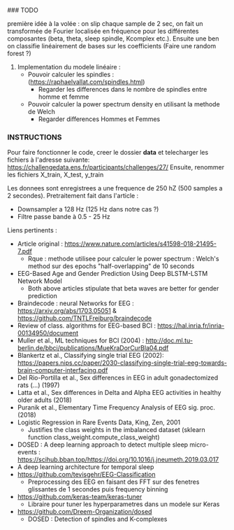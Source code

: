 ### TODO

première idée à la volée : on slip chaque sample de 2 sec, on fait un transformée de Fourier localisée en fréquence pour les différentes composantes (beta, theta, sleep spindle, Kcomplex etc.). Ensuite une ben on classifie linéairement de bases sur les coefficients (Faire une random forest ?)

1) Implementation du modele linéaire : 
    - Pouvoir calculer les spindles : (https://raphaelvallat.com/spindles.html) 
        * Regarder les differences dans le nombre de spindles entre homme et femme
    - Pouvoir calculer la power spectrum density en utilisant la methode de Welch
        * Regarder differences Hommes et Femmes


### INSTRUCTIONS

Pour faire fonctionner le code, creer le dossier **data** et telecharger les fichiers à l'adresse suivante: 
https://challengedata.ens.fr/participants/challenges/27/
Ensuite, renommer les fichiers X_train, X_test, y_train

Les donnees sont enregistrees a une frequence de 250 hZ (500 samples a 2 secondes). Pretraitement fait dans l'article : 
* Downsampler a 128 Hz (125 Hz dans notre cas ?) 
* Filtre passe bande à 0.5 - 25 Hz

Liens pertinents : 
- Article original : https://www.nature.com/articles/s41598-018-21495-7.pdf
    * Rque : methode utilisee pour calculer le power spectrum : Welch's method sur des epochs "half-overlapping" de 10 seconds 
- EEG-Based Age and Gender Prediction Using Deep BLSTM-LSTM Network Model
    * Both above articles stipulate that beta waves are better for gender prediction
- Braindecode : neural Networks for EEG : https://arxiv.org/abs/1703.05051 & https://github.com/TNTLFreiburg/braindecode
- Review of class. algorithms for EEG-based BCI : https://hal.inria.fr/inria-00134950/document
- Muller et al., ML techniques for BCI (2004) : http://doc.ml.tu-berlin.de/bbci/publications/MueKraDorCurBla04.pdf
- Blankertz et al., Classifying single trial EEG (2002): https://papers.nips.cc/paper/2030-classifying-single-trial-eeg-towards-brain-computer-interfacing.pdf
- Del Rio-Portilla et al., Sex differences in EEG in adult gonadectomized rats (...) (1997)
- Latta et al., Sex differences in Delta and Alpha EEG activities in healthy older adults (2018)
- Puranik et al., Elementary Time Frequency Analysis of EEG sig. proc. (2018)
- Logistic Regression in Rare Events Data, King, Zen, 2001
    * Justifies the class weights in the imbalanced dataset (sklearn function class_weight.compute_class_weight)
- DOSED : A deep learning approach to detect multiple sleep micro-events : https://scihub.bban.top/https://doi.org/10.1016/j.jneumeth.2019.03.017
- A deep learning architecture for temporal sleep 
- https://github.com/tevisgehr/EEG-Classification
    * Preprocessing des EEG en faisant des FFT sur des fenetres glissantes de 1 secondes puis frequency binning
- https://github.com/keras-team/keras-tuner
    * Libraire pour tuner les hyperparametres dans un modele sur Keras
- https://github.com/Dreem-Organization/dosed
    * DOSED : Detection of spindles and K-complexes